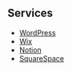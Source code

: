 ## Services
- [WordPress](https://wordpress.com/)
- [Wix](https://www.wix.com/)
- [Notion](https://www.notion.so/)
- [SquareSpace](https://www.squarespace.com/)
